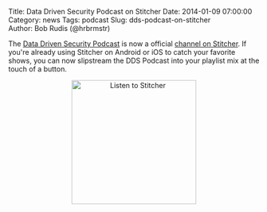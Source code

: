 Title: Data Driven Security Podcast on Stitcher
Date: 2014-01-09 07:00:00
Category: news
Tags: podcast
Slug: dds-podcast-on-stitcher	
Author: Bob Rudis (@hrbrmstr)

The [Data Driven Security Podcast](http://datadrivensecurity.info/podcast) is now a official [channel on Stitcher](http://www.stitcher.com/s?fid=41901&refid=stpr). If you're already using Stitcher on Android or iOS to catch your favorite shows, you can now slipstream the DDS Podcast into your playlist mix at the touch of a button.

<center><a href="http://www.stitcher.com/s?fid=41901&refid=stpr"><img src="http://cloudfront.assets.stitcher.com/promo.assets/stitcher-banner-250x250.jpg" width="250" height="250" alt="Listen to Stitcher"></a></center>

